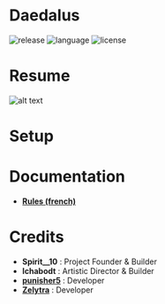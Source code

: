 # Daedalus
![release](https://img.shields.io/badge/release-v1.0-blueviolet)
![language](https://img.shields.io/badge/langage-JAVA-orange)
![license](https://img.shields.io/badge/license-GPL--3.0-blue)
# Resume
![alt text](https://github.com/zelytra/Daedalus/img/logo.png?raw=true)
# Setup

# Documentation
 * [**Rules (french)**](https://docs.google.com/document/d/158M0PgOT0eK_MTuHHQFZpt1pHJi_jTSYhahBhmTe_AQ/edit?usp=sharing)

# Credits
* **Spirit__10** : Project Founder & Builder
* **Ichabodt** : Artistic Director & Builder
* [**punisher5**](https://github.com/JohnPoliakov) : Developer
* [**Zelytra**](https://github.com/zelytra) : Developer


